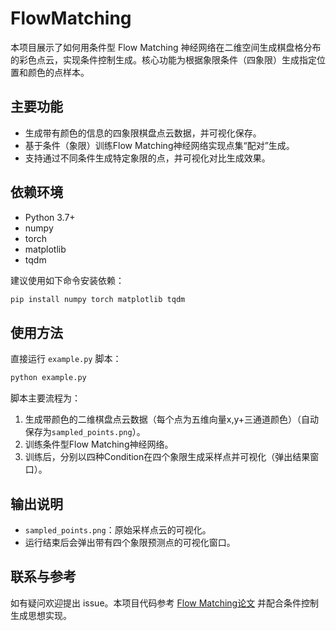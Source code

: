 # FlowMatching

本项目展示了如何用条件型 Flow Matching 神经网络在二维空间生成棋盘格分布的彩色点云，实现条件控制生成。核心功能为根据象限条件（四象限）生成指定位置和颜色的点样本。

## 主要功能
- 生成带有颜色的信息的四象限棋盘点云数据，并可视化保存。
- 基于条件（象限）训练Flow Matching神经网络实现点集“配对”生成。
- 支持通过不同条件生成特定象限的点，并可视化对比生成效果。

## 依赖环境
- Python 3.7+
- numpy
- torch
- matplotlib
- tqdm

建议使用如下命令安装依赖：
```bash
pip install numpy torch matplotlib tqdm
```

## 使用方法
直接运行 `example.py` 脚本：
```bash
python example.py
```

脚本主要流程为：
1. 生成带颜色的二维棋盘点云数据（每个点为五维向量x,y+三通道颜色）（自动保存为`sampled_points.png`）。
2. 训练条件型Flow Matching神经网络。
3. 训练后，分别以四种Condition在四个象限生成采样点并可视化（弹出结果窗口）。

## 输出说明
- `sampled_points.png`：原始采样点云的可视化。
- 运行结束后会弹出带有四个象限预测点的可视化窗口。

## 联系与参考
如有疑问欢迎提出 issue。本项目代码参考 [Flow Matching论文](https://arxiv.org/abs/2210.02747) 并配合条件控制生成思想实现。
